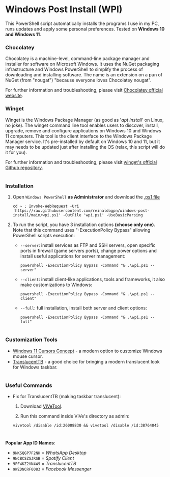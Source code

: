 # Windows Post Install (WPI)

This PowerShell script automatically installs the programs I use in my PC, runs updates and apply some personal preferences. Tested on **Windows 10 and Windows 11**.

### Chocolatey

Chocolatey is a machine-level, command-line package manager and installer for software on Microsoft Windows. It uses the NuGet packaging infrastructure and Windows PowerShell to simplify the process of downloading and installing software.
The name is an extension on a pun of NuGet (from "nougat") "because everyone loves Chocolatey nougat".

For further information and troubleshooting, please visit [Chocolatey official website](https://chocolatey.org/).

### Winget

Winget is the Windows Package Manager (as good as '*apt install*' on Linux, no joke). The winget command line tool enables users to discover, install, upgrade, remove and configure applications on Windows 10 and Windows 11 computers. This tool is the client interface to the Windows Package Manager service. It's pre-installed by default on Windows 10 and 11, but it may needs to be updated just after installing the OS (relax, this script will do it for you).

For further information and troubleshooting, please visit [winget's official Github repository](https://github.com/microsoft/winget-cli).

#
### Installation
1. Open `Windows PowerShell` **as Administrator** and download the [.ps1 file](https://raw.githubusercontent.com/reinaldogpn/windows-post-install/main/wpi.ps1)
    ```
    cd ~ ; Invoke-WebRequest -Uri 'https://raw.githubusercontent.com/reinaldogpn/windows-post-install/main/wpi.ps1' -OutFile 'wpi.ps1' -UseBasicParsing
    ```

2. To run the script, you have 3 installation options **(choose only one)**. Note that this command uses "-ExecutionPolicy Bypass" allowing PowerShell scripts execution:
    - `--server`: install services as FTP and SSH servers, open specific ports in firewall (game servers ports), change power options and install useful applications for server management:
        ```
        powershell -ExecutionPolicy Bypass -Command "& .\wpi.ps1 --server"
        ```
        
    - `--client`: install client-like applications, tools and frameworks, it also make customizations to Windows:
        ```
        powershell -ExecutionPolicy Bypass -Command "& .\wpi.ps1 --client"
        ```
        
    - `--full`: full installation, install both server and client options:
        ```
        powershell -ExecutionPolicy Bypass -Command "& .\wpi.ps1 --full"
        ```

#
### Customization Tools

* [Windows 11 Cursors Concept](https://www.deviantart.com/jepricreations/art/Windows-11-Cursors-Concept-v2-886489356) - a modern option to customize Windows mouse cursor.
* [TranslucentTB](https://apps.microsoft.com/store/detail/translucenttb/9PF4KZ2VN4W9?hl=en-us&gl=us) - a good choice for bringing a modern translucent look for Windows taskbar.

#
### Useful Commands

* Fix for TranslucentTB (making taskbar translucent):

    1. Download [ViVeTool](https://github.com/thebookisclosed/ViVe).

    2. Run this command inside ViVe's directory as admin:

    ``` batch
    vivetool /disable /id:26008830 && vivetool /disable /id:38764045
    ```

#
**Popular App ID Names**:
- `9NKSQGP7F2NH` = *WhatsApp Desktop*
- `9NCBCSZSJRSB` = *Spotify Client*
- `9PF4KZ2VN4W9` = *TranslucentTB*
- `9WZDNCRF0083` = *Facebook Messenger*
